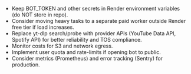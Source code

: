 - Keep BOT_TOKEN and other secrets in Render environment variables (do NOT store in repo).
- Consider moving heavy tasks to a separate paid worker outside Render free tier if load increases.
- Replace yt-dlp search/probe with provider APIs (YouTube Data API, Spotify API) for better reliability and TOS compliance.
- Monitor costs for S3 and network egress.
- Implement user quota and rate-limits if opening bot to public.
- Consider metrics (Prometheus) and error tracking (Sentry) for production.
